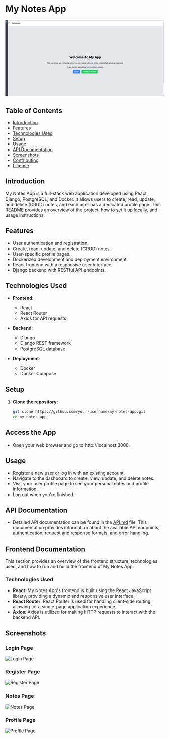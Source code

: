 # My Notes App

![App Screenshot](notes-screenshots/welcome_page.png)

## Table of Contents
- [Introduction](#introduction)
- [Features](#features)
- [Technologies Used](#technologies-used)
- [Setup](#setup)
- [Usage](#usage)
- [API Documentation](#api-documentation)
- [Screenshots](#screenshots)
- [Contributing](#contributing)
- [License](#license)

## Introduction

My Notes App is a full-stack web application developed using React, Django, PostgreSQL, and Docker. It allows users to create, read, update, and delete (CRUD) notes, and each user has a dedicated profile page. This README provides an overview of the project, how to set it up locally, and usage instructions.

## Features

- User authentication and registration.
- Create, read, update, and delete (CRUD) notes.
- User-specific profile pages.
- Dockerized development and deployment environment.
- React frontend with a responsive user interface.
- Django backend with RESTful API endpoints.

## Technologies Used

- **Frontend**:
  - React
  - React Router
  - Axios for API requests


- **Backend**:
  - Django
  - Django REST framework
  - PostgreSQL database


- **Deployment**:
  - Docker
  - Docker Compose
  

## Setup

1. **Clone the repository:**

   ```bash
   git clone https://github.com/your-username/my-notes-app.git
   cd my-notes-app

## Access the App

- Open your web browser and go to http://localhost:3000.

## Usage

- Register a new user or log in with an existing account.
- Navigate to the dashboard to create, view, update, and delete notes.
- Visit your user profile page to see your personal notes and profile information.
- Log out when you're finished.

## API Documentation

- Detailed API documentation can be found in the [API.md](docs/API.md) file. This documentation provides information about the available API endpoints, authentication, request and response formats, and error handling.

## Frontend Documentation

This section provides an overview of the frontend structure, technologies used, and how to run and build the frontend of My Notes App.

### Technologies Used

- **React**: My Notes App's frontend is built using the React JavaScript library, providing a dynamic and responsive user interface.
- **React Router**: React Router is used for handling client-side routing, allowing for a single-page application experience.
- **Axios**: Axios is utilized for making HTTP requests to interact with the backend API.

## Screenshots

### Login Page

![Login Page](notes-screenshot/login_shiv.png)

### Register Page

![Register Page](notes-screenshots/Register_page.png)

### Notes Page

![Notes Page](notes-screenshots/Notes_page.png)

### Profile Page

![Profile Page](notes-screenshots/Profile_page.png)

